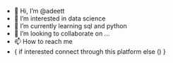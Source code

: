 - 👋 Hi, I’m @adeett
- 👀 I’m interested in data science 
- 🌱 I’m currently learning sql and python 
- 💞️ I’m looking to collaborate on ...
- 📫 How to reach me
-  { if interested connect through this platform
   else ()
  } 

<!---
adeett/adeett is a ✨ special ✨ repository because its `README.md` (this file) appears on your GitHub profile.
You can click the Preview link to take a look at your changes.
--->
